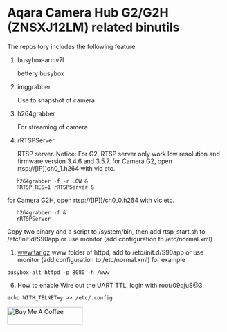 # Aqara Camera Hub G2/G2H (ZNSXJ12LM) related binutils

The repository includes the following feature.

1. busybox-armv7l

   bettery busybox


2. imggrabber

   Use to snapshot of camera

3. h264grabber

   For streaming of camera

4. rRTSPServer

   RTSP server.
   Notice: For G2, RTSP server only work low resolution and firmware version 3.4.6 and 3.5.7.
   for Camera G2, open rtsp://[IP]]ch0_1.h264 with vlc etc.
```shell
   h264grabber -f -r LOW &
   RRTSP_RES=1 rRTSPServer &
```
   for Camera G2H, open rtsp://[IP]]/ch0_0.h264 with vlc etc.
```shell
   h264grabber -f &
   rRTSPServer
```
   Copy two binary and a script to /system/bin, then add rtsp_start.sh to /etc/init.d/S90app or use monitor (add configuration to /etc/normal.xml)

1. www.tar.gz
   www folder of httpd, add to /etc/init.d/S90app or use monitor (add configuration to /etc/normal.xml)
   for example
```shell
busybox-alt httpd -p 8080 -h /www
```

6. How to enable
   Wire out the UART TTL, login with root/09qjuS@3.
```shell
echo WITH_TELNET=y >> /etc/.config

```

<a href="https://www.buymeacoffee.com/niceboygithub" target="_blank"><img src="https://cdn.buymeacoffee.com/buttons/default-orange.png" alt="Buy Me A Coffee" height="41" width="174"></a>